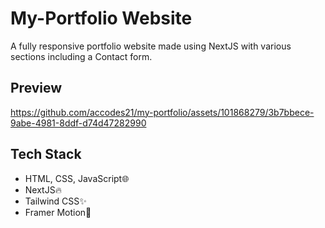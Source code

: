 # My-Portfolio Website
A fully responsive portfolio website made using NextJS with various sections including a Contact form.

## Preview
https://github.com/accodes21/my-portfolio/assets/101868279/3b7bbece-9abe-4981-8ddf-d74d47282990

## Tech Stack
- HTML, CSS, JavaScript🌐
- NextJS🔥
- Tailwind CSS✨
- Framer Motion🚀

